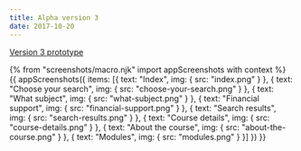 ```yaml
---
title: Alpha version 3
date: 2017-10-20
---
```


[Version 3 prototype](https://search-and-compare-alpha.herokuapp.com/v03/)

{% from "screenshots/macro.njk" import appScreenshots with context %}
{{ appScreenshots({
  items: [{
    text: "Index",
    img: { src: "index.png" }
  }, {
    text: "Choose your search",
    img: { src: "choose-your-search.png" }
  }, {
    text: "What subject",
    img: { src: "what-subject.png" }
  }, {
    text: "Financial support",
    img: { src: "financial-support.png" }
  }, {
    text: "Search results",
    img: { src: "search-results.png" }
  }, {
    text: "Course details",
    img: { src: "course-details.png" }
  }, {
    text: "About the course",
    img: { src: "about-the-course.png" }
  }, {
    text: "Modules",
    img: { src: "modules.png" }
  }]
}) }}
